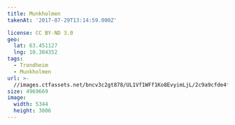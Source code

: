 ```yaml
---
title: Munkholmen
takenAt: '2017-07-29T13:14:59.000Z'

license: CC BY-ND 3.0
geo:
  lat: 63.451127
  lng: 10.384352
tags:
  - Trondheim
  - Munkholmen
url: >-
  //images.ctfassets.net/bncv3c2gt878/UL1Vf1WFf1Ko8EvyimLjL/2c9a9cfde4fa7aae731dcf6feac2ca39/munkholmen_36246507445_o
size: 4969669
image:
  width: 5344
  height: 3006
---
```

